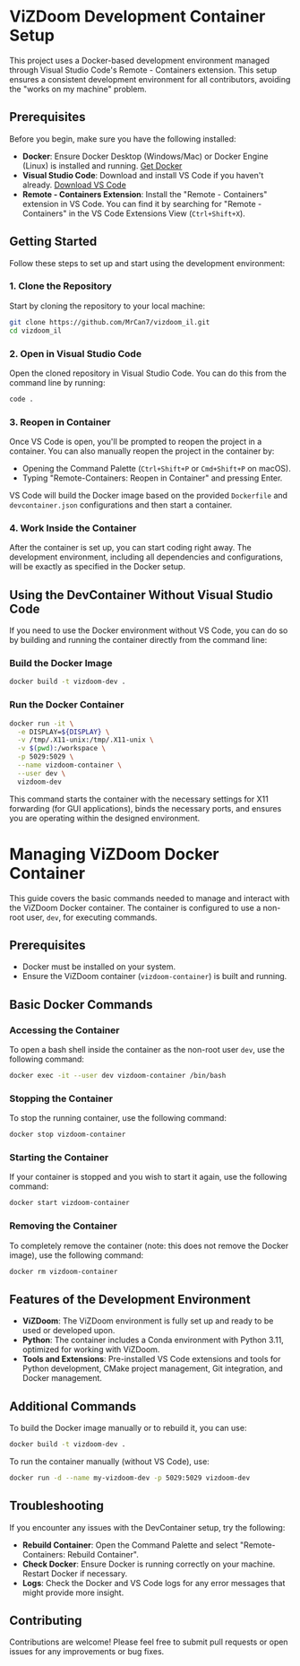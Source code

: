# ViZDoom Development Container Setup

This project uses a Docker-based development environment managed through Visual Studio Code's Remote - Containers extension. This setup ensures a consistent development environment for all contributors, avoiding the "works on my machine" problem.

## Prerequisites

Before you begin, make sure you have the following installed:
- **Docker**: Ensure Docker Desktop (Windows/Mac) or Docker Engine (Linux) is installed and running. [Get Docker](https://docs.docker.com/get-docker/)
- **Visual Studio Code**: Download and install VS Code if you haven't already. [Download VS Code](https://code.visualstudio.com/Download)
- **Remote - Containers Extension**: Install the "Remote - Containers" extension in VS Code. You can find it by searching for "Remote - Containers" in the VS Code Extensions View (`Ctrl+Shift+X`).

## Getting Started

Follow these steps to set up and start using the development environment:

### 1. Clone the Repository

Start by cloning the repository to your local machine:

```bash
git clone https://github.com/MrCan7/vizdoom_il.git
cd vizdoom_il
```

### 2. Open in Visual Studio Code

Open the cloned repository in Visual Studio Code. You can do this from the command line by running:

```bash
code .
```

### 3. Reopen in Container

Once VS Code is open, you'll be prompted to reopen the project in a container. You can also manually reopen the project in the container by:
- Opening the Command Palette (`Ctrl+Shift+P` or `Cmd+Shift+P` on macOS).
- Typing "Remote-Containers: Reopen in Container" and pressing Enter.

VS Code will build the Docker image based on the provided `Dockerfile` and `devcontainer.json` configurations and then start a container.

### 4. Work Inside the Container

After the container is set up, you can start coding right away. The development environment, including all dependencies and configurations, will be exactly as specified in the Docker setup.

## Using the DevContainer Without Visual Studio Code

If you need to use the Docker environment without VS Code, you can do so by building and running the container directly from the command line:

### Build the Docker Image

```bash
docker build -t vizdoom-dev .
```

### Run the Docker Container

```bash
docker run -it \
  -e DISPLAY=${DISPLAY} \
  -v /tmp/.X11-unix:/tmp/.X11-unix \
  -v $(pwd):/workspace \
  -p 5029:5029 \
  --name vizdoom-container \
  --user dev \ 
  vizdoom-dev
```

This command starts the container with the necessary settings for X11 forwarding (for GUI applications), binds the necessary ports, and ensures you are operating within the designed environment.

# Managing ViZDoom Docker Container

This guide covers the basic commands needed to manage and interact with the ViZDoom Docker container. The container is configured to use a non-root user, `dev`, for executing commands.

## Prerequisites

- Docker must be installed on your system.
- Ensure the ViZDoom container (`vizdoom-container`) is built and running.

## Basic Docker Commands

### Accessing the Container

To open a bash shell inside the container as the non-root user `dev`, use the following command:

```bash
docker exec -it --user dev vizdoom-container /bin/bash
```

### Stopping the Container

To stop the running container, use the following command:

```bash
docker stop vizdoom-container
```

### Starting the Container

If your container is stopped and you wish to start it again, use the following command:

```bash
docker start vizdoom-container
```

### Removing the Container

To completely remove the container (note: this does not remove the Docker image), use the following command:

```bash
docker rm vizdoom-container
```

## Features of the Development Environment

- **ViZDoom**: The ViZDoom environment is fully set up and ready to be used or developed upon.
- **Python**: The container includes a Conda environment with Python 3.11, optimized for working with ViZDoom.
- **Tools and Extensions**: Pre-installed VS Code extensions and tools for Python development, CMake project management, Git integration, and Docker management.

## Additional Commands

To build the Docker image manually or to rebuild it, you can use:

```bash
docker build -t vizdoom-dev .
```

To run the container manually (without VS Code), use:

```bash
docker run -d --name my-vizdoom-dev -p 5029:5029 vizdoom-dev
```

## Troubleshooting

If you encounter any issues with the DevContainer setup, try the following:
- **Rebuild Container**: Open the Command Palette and select "Remote-Containers: Rebuild Container".
- **Check Docker**: Ensure Docker is running correctly on your machine. Restart Docker if necessary.
- **Logs**: Check the Docker and VS Code logs for any error messages that might provide more insight.

## Contributing

Contributions are welcome! Please feel free to submit pull requests or open issues for any improvements or bug fixes.
